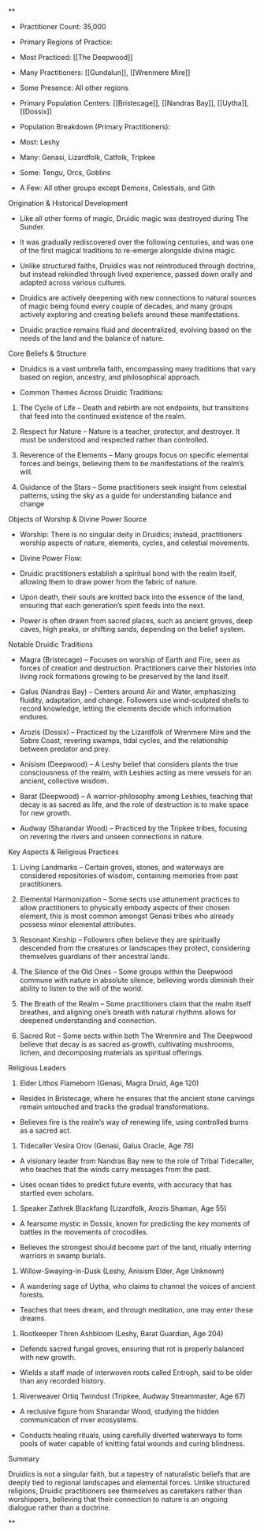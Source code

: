 **

- Practitioner Count: 35,000
    
- Primary Regions of Practice:
    

- Most Practiced: [[The Deepwood]]
    
- Many Practitioners: [[Gundalun]], [[Wrenmere Mire]]
    
- Some Presence: All other regions
    

- Primary Population Centers: [[Bristecage]], [[Nandras Bay]], [[Uytha]], [[Dossix]]
    
- Population Breakdown (Primary Practitioners):
    

- Most: Leshy
    
- Many: Genasi, Lizardfolk, Catfolk, Tripkee
    
- Some: Tengu, Orcs, Goblins
    
- A Few: All other groups except Demons, Celestials, and Gith
    

Origination & Historical Development

- Like all other forms of magic, Druidic magic was destroyed during The Sunder.
    
- It was gradually rediscovered over the following centuries, and was one of the first magical traditions to re-emerge alongside divine magic.
    
- Unlike structured faiths, Druidics was not reintroduced through doctrine, but instead rekindled through lived experience, passed down orally and adapted across various cultures.
    
- Druidics are actively deepening with new connections to natural sources of magic being found every couple of decades, and many groups actively exploring and creating beliefs around these manifestations.
    
- Druidic practice remains fluid and decentralized, evolving based on the needs of the land and the balance of nature.
    

Core Beliefs & Structure

- Druidics is a vast umbrella faith, encompassing many traditions that vary based on region, ancestry, and philosophical approach.
    
- Common Themes Across Druidic Traditions:
    

1. The Cycle of Life – Death and rebirth are not endpoints, but transitions that feed into the continued existence of the realm.
    
2. Respect for Nature – Nature is a teacher, protector, and destroyer. It must be understood and respected rather than controlled.
    
3. Reverence of the Elements – Many groups focus on specific elemental forces and beings, believing them to be manifestations of the realm’s will.
    
4. Guidance of the Stars – Some practitioners seek insight from celestial patterns, using the sky as a guide for understanding balance and change
    

Objects of Worship & Divine Power Source

- Worship: There is no singular deity in Druidics; instead, practitioners worship aspects of nature, elements, cycles, and celestial movements.
    
- Divine Power Flow:
    

- Druidic practitioners establish a spiritual bond with the realm itself, allowing them to draw power from the fabric of nature.
    
- Upon death, their souls are knitted back into the essence of the land, ensuring that each generation’s spirit feeds into the next.
    
- Power is often drawn from sacred places, such as ancient groves, deep caves, high peaks, or shifting sands, depending on the belief system.
    

Notable Druidic Traditions

- Magra (Bristecage) – Focuses on worship of Earth and Fire, seen as forces of creation and destruction. Practitioners carve their histories into living rock formations growing to be preserved by the land itself.
    
- Galus (Nandras Bay) – Centers around Air and Water, emphasizing fluidity, adaptation, and change. Followers use wind-sculpted shells to record knowledge, letting the elements decide which information endures.
    
- Arozis (Dossix) – Practiced by the Lizardfolk of Wrenmere Mire and the Sabre Coast, revering swamps, tidal cycles, and the relationship between predator and prey.
    
- Anisism (Deepwood) – A Leshy belief that considers plants the true consciousness of the realm, with Leshies acting as mere vessels for an ancient, collective wisdom.
    
- Barat (Deepwood) – A warrior-philosophy among Leshies, teaching that decay is as sacred as life, and the role of destruction is to make space for new growth.
    
- Audway (Sharandar Wood) – Practiced by the Tripkee tribes, focusing on revering the rivers and unseen connections in nature.
    

Key Aspects & Religious Practices

1. Living Landmarks – Certain groves, stones, and waterways are considered repositories of wisdom, containing memories from past practitioners.
    
2. Elemental Harmonization – Some sects use attunement practices to allow practitioners to physically embody aspects of their chosen element, this is most common amongst Genasi tribes who already possess minor elemental attributes.
    
3. Resonant Kinship – Followers often believe they are spiritually descended from the creatures or landscapes they protect, considering themselves guardians of their ancestral lands.
    
4. The Silence of the Old Ones – Some groups within the Deepwood commune with nature in absolute silence, believing words diminish their ability to listen to the will of the world.
    
5. The Breath of the Realm – Some practitioners claim that the realm itself breathes, and aligning one’s breath with natural rhythms allows for deepened understanding and connection.
    
6. Sacred Rot – Some sects within both The Wrenmire and The Deepwood believe that decay is as sacred as growth, cultivating mushrooms, lichen, and decomposing materials as spiritual offerings.
    

Religious Leaders 

1. Elder Lithos Flameborn (Genasi, Magra Druid, Age 120)
    

- Resides in Bristecage, where he ensures that the ancient stone carvings remain untouched and tracks the gradual transformations.
    
- Believes fire is the realm’s way of renewing life, using controlled burns as a sacred act.
    

1. Tidecaller Vesira Orov (Genasi, Galus Oracle, Age 78)
    

- A visionary leader from Nandras Bay new to the role of Tribal Tidecaller, who teaches that the winds carry messages from the past.
    
- Uses ocean tides to predict future events, with accuracy that has startled even scholars.
    

1. Speaker Zathrek Blackfang (Lizardfolk, Arozis Shaman, Age 55)
    

- A fearsome mystic in Dossix, known for predicting the key moments of battles in the movements of crocodiles.
    
- Believes the strongest should become part of the land, ritually interring warriors in swamp burials.
    

1. Willow-Swaying-in-Dusk (Leshy, Anisism Elder, Age Unknown)
    

- A wandering sage of Uytha, who claims to channel the voices of ancient forests.
    
- Teaches that trees dream, and through meditation, one may enter these dreams.
    

1. Rootkeeper Thren Ashbloom (Leshy, Barat Guardian, Age 204)
    

- Defends sacred fungal groves, ensuring that rot is properly balanced with new growth.
    
- Wields a staff made of interwoven roots called Entroph, said to be older than any recorded history.
    

1. Riverweaver Ortiq Twindust (Tripkee, Audway Streammaster, Age 67)
    

- A reclusive figure from Sharandar Wood, studying the hidden communication of river ecosystems.
    
- Conducts healing rituals, using carefully diverted waterways to form pools of water capable of knitting fatal wounds and curing blindness.
    

Summary

Druidics is not a singular faith, but a tapestry of naturalistic beliefs that are deeply tied to regional landscapes and elemental forces. Unlike structured religions, Druidic practitioners see themselves as caretakers rather than worshippers, believing that their connection to nature is an ongoing dialogue rather than a doctrine.

**